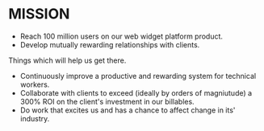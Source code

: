 
# MISSION

  * Reach 100 million users on our web widget platform product.
  * Develop mutually rewarding relationships with clients.

Things which will help us get there.

  * Continuously improve a productive and rewarding system for technical workers.
  * Collaborate with clients to exceed (ideally by orders of magniutude) a 300% ROI on the client's investment in our billables.
  * Do work that excites us and has a chance to affect change in its' industry.
